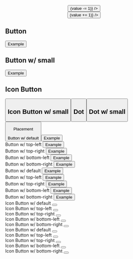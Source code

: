 <script>
  import { mdiFilterVariant, mdiPlus, mdiMinus } from '@mdi/js';

  import Badge from '$lib/components/Badge.svelte';
  import Button from '$lib/components/Button.svelte';
  import Grid from '$lib/components/Grid.svelte';
  import Preview from '$lib/components/Preview.svelte';
  import SectionDivider from '$lib/components/SectionDivider.svelte';
  import Stack from '$lib/components/Stack.svelte';
  import TextField from '$lib/components/TextField.svelte';

  let value = 1;
</script>

<TextField type="integer" bind:value align="center" class="w-24">
  <div slot="prepend">
    <Button icon={mdiMinus} on:click={() => (value -= 1)} />
  </div>
  <div slot="append">
    <Button icon={mdiPlus} on:click={() => (value += 1)} />
  </div>
</TextField>

## Button

<Preview>
  <Badge {value}>
    <Button class="border">Example</Button>
  </Badge>
</Preview>

## Button w/ small

<Preview>
  <Badge {value} small>
    <Button class="border">Example</Button>
  </Badge>
</Preview>

## Icon Button

<Preview>
  <Badge {value} circle>
    <Button icon={mdiFilterVariant} class="border p-3" />
  </Badge>
</Preview>

## Icon Button w/ small

<Preview>
  <Badge {value} circle small>
    <Button icon={mdiFilterVariant} class="border p-3" />
  </Badge>
</Preview>

## Dot

<Preview>
  <Badge {value} dot>
    <Button icon={mdiFilterVariant} class="border p-3" />
  </Badge>
</Preview>

## Dot w/ small

<Preview>
  <Badge {value} dot small>
    <Button icon={mdiFilterVariant} class="border p-3" />
  </Badge>
</Preview>

<!-- ## Corner (multi) w/ Icon Button
<Preview>
<Stack stack inline>
  <Button icon={mdiFilterVariant} class="border p-3" />
  <div
    class="bg-red-500 rounded-full h-4 w-4 -mt-1 text-xs flex items-center justify-center self-start justify-self-end border border-white"
  />
  <div
    class="bg-green-500 rounded-full h-4 w-4 text-xs flex items-center justify-center self-end justify-self-end border border-white"
  />
</Stack>
</Preview> -->

<SectionDivider>Placement</SectionDivider>

<Grid columns={5} gap={16}>
  <div>
    <div class="text-sm text-black/50">Button w/ default</div>
    <Preview>
      <Badge {value}>
        <Button class="border">Example</Button>
      </Badge>
    </Preview>
  </div>

  <div>
    <span class="text-sm text-black/50">Button w/ top-left</span>
    <Preview>
      <Badge {value} placement="top-left">
        <Button class="border">Example</Button>
      </Badge>
    </Preview>
  </div>

  <div>
    <span class="text-sm text-black/50">Button w/ top-right</span>
    <Preview>
      <Badge {value} placement="top-right">
        <Button class="border">Example</Button>
      </Badge>
    </Preview>
  </div>

  <div>
    <span class="text-sm text-black/50">Button w/ bottom-left</span>
    <Preview>
      <Badge {value} placement="bottom-left">
        <Button class="border">Example</Button>
      </Badge>
    </Preview>
  </div>

  <div>
    <span class="text-sm text-black/50">Button w/ bottom-right</span>
    <Preview>
      <Badge {value} placement="bottom-right">
        <Button class="border">Example</Button>
      </Badge>
    </Preview>
  </div>

  <div>
    <span class="text-sm text-black/50">Button w/ default</span>
    <Preview>
      <Badge {value} small>
        <Button class="border">Example</Button>
      </Badge>
    </Preview>
  </div>

  <div>
    <span class="text-sm text-black/50">Button w/ top-left</span>
    <Preview>
      <Badge {value} small placement="top-left">
        <Button class="border">Example</Button>
      </Badge>
    </Preview>
  </div>

  <div>
    <span class="text-sm text-black/50">Button w/ top-right</span>
    <Preview>
      <Badge {value} small placement="top-right">
        <Button class="border">Example</Button>
      </Badge>
    </Preview>
  </div>

  <div>
    <span class="text-sm text-black/50">Button w/ bottom-left</span>
    <Preview>
      <Badge {value} small placement="bottom-left">
        <Button class="border">Example</Button>
      </Badge>
    </Preview>
  </div>

  <div>
    <span class="text-sm text-black/50">Button w/ bottom-right</span>
    <Preview>
      <Badge {value} small placement="bottom-right">
        <Button class="border">Example</Button>
      </Badge>
    </Preview>
  </div>

  <div>
    <span class="text-sm text-black/50">Icon Button w/ default</span>
    <Preview>
      <Badge {value} circle>
        <Button icon={mdiFilterVariant} class="border p-3" />
      </Badge>
    </Preview>
  </div>

  <div>
    <span class="text-sm text-black/50">Icon Button w/ top-left</span>
    <Preview>
      <Badge {value} circle placement="top-left">
        <Button icon={mdiFilterVariant} class="border p-3" />
      </Badge>
    </Preview>
  </div>

  <div>
    <span class="text-sm text-black/50">Icon Button w/ top-right</span>
    <Preview>
      <Badge {value} circle placement="top-right">
        <Button icon={mdiFilterVariant} class="border p-3" />
      </Badge>
    </Preview>
  </div>

  <div>
    <span class="text-sm text-black/50">Icon Button w/ bottom-left</span>
    <Preview>
      <Badge {value} circle placement="bottom-left">
        <Button icon={mdiFilterVariant} class="border p-3" />
      </Badge>
    </Preview>
  </div>

  <div>
    <span class="text-sm text-black/50">Icon Button w/ bottom-right</span>
    <Preview>
      <Badge {value} circle placement="bottom-right">
        <Button icon={mdiFilterVariant} class="border p-3" />
      </Badge>
    </Preview>
  </div>

  <div>
    <span class="text-sm text-black/50">Icon Button w/ default</span>
    <Preview>
      <Badge {value} circle small>
        <Button icon={mdiFilterVariant} class="border p-3" />
      </Badge>
    </Preview>
  </div>

  <div>
    <span class="text-sm text-black/50">Icon Button w/ top-left</span>
    <Preview>
      <Badge {value} circle small placement="top-left">
        <Button icon={mdiFilterVariant} class="border p-3" />
      </Badge>
    </Preview>
  </div>

  <div>
    <span class="text-sm text-black/50">Icon Button w/ top-right</span>
    <Preview>
      <Badge {value} circle small placement="top-right">
        <Button icon={mdiFilterVariant} class="border p-3" />
      </Badge>
    </Preview>
  </div>

  <div>
    <span class="text-sm text-black/50">Icon Button w/ bottom-left</span>
    <Preview>
      <Badge {value} circle small placement="bottom-left">
        <Button icon={mdiFilterVariant} class="border p-3" />
      </Badge>
    </Preview>
  </div>

  <div>
    <span class="text-sm text-black/50">Icon Button w/ bottom-right</span>
    <Preview>
      <Badge {value} circle small placement="bottom-right">
        <Button icon={mdiFilterVariant} class="border p-3" />
      </Badge>
    </Preview>
  </div>
</Grid>
